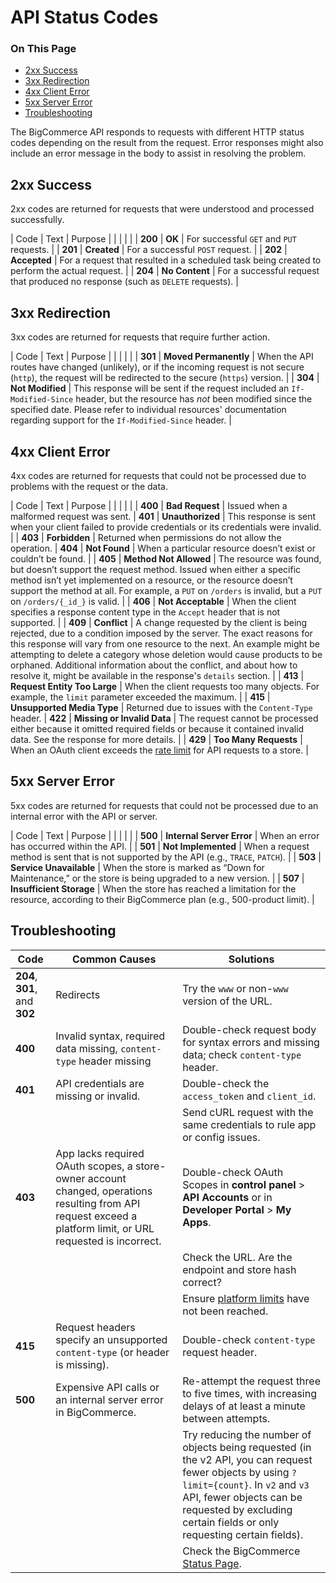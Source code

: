 # API Status Codes
<div class="otp" id="no-index">
	<h3> On This Page </h3>
	<ul>
        <li><a href="#api-status-codes_2-success">2xx Success</a></li>
        <li><a href="#api-status-codes_3-redirection">3xx Redirection</a></li>
        <li><a href="#api-status-codes_4-client-error">4xx Client Error</a></li>
        <li><a href="#api-status-codes_5-server-error">5xx Server Error</a></li>
        <li><a href="#api-status-codes_troubleshooting">Troubleshooting</a></li>
	</ul>
</div>

The BigCommerce API responds to requests with different HTTP status codes depending on the result from the request. Error responses might also include an error message in the body to assist in resolving the problem.



<a href='#api-status-codes_2-success' aria-hidden='true' class='block-anchor'  id='api-status-codes_2-success'><i aria-hidden='true' class='linkify icon'></i></a>

## 2xx Success 

2xx codes are returned for requests that were understood and processed successfully.

| Code | Text | Purpose |
|  |  |  |
| **200** | **OK** | For successful `GET` and `PUT` requests. |
| **201** | **Created** | For a successful `POST` request. |
| **202** | **Accepted** | For a request that resulted in a scheduled task being created to perform the actual request. |
| **204** | **No Content** | For a successful request that produced no response (such as `DELETE` requests). |



<a href='#api-status-codes_3-redirection' aria-hidden='true' class='block-anchor'  id='api-status-codes_3-redirection'><i aria-hidden='true' class='linkify icon'></i></a>

## 3xx Redirection 

3xx codes are returned for requests that require further action.

| Code | Text | Purpose |
|  |  |  |
| **301** | **Moved Permanently** | When the API routes have changed (unlikely), or if the incoming request is not secure (`http`), the request will be redirected to the secure (`https`) version. |
| **304** | **Not Modified** | This response will be sent if the request included an `If-Modified-Since` header, but the resource has *not* been modified since the specified date. Please refer to individual resources' documentation regarding support for the `If-Modified-Since` header. |



<a href='#api-status-codes_4-client-error' aria-hidden='true' class='block-anchor'  id='api-status-codes_4-client-error'><i aria-hidden='true' class='linkify icon'></i></a>

## 4xx Client Error 

4xx codes are returned for requests that could not be processed due to problems with the request or the data.

| Code | Text | Purpose |
|  |  |  |
| **400** | **Bad Request** | Issued when a malformed request was sent.
| **401** | **Unauthorized** | This response is sent when your client failed to provide credentials or its credentials were invalid. |
| **403** | **Forbidden** | Returned when permissions do not allow the operation. 
| **404** | **Not Found** | When a particular resource doesn’t exist or couldn’t be found. |
| **405** | **Method Not Allowed** | The resource was found, but doesn’t support the request method. Issued when either a specific method isn’t yet implemented on a resource, or the resource doesn’t support the method at all. For example, a `PUT` on `/orders` is invalid, but a `PUT` on `/orders/{_id_}` is valid. |
| **406** | **Not Acceptable** | When the client specifies a response content type in the `Accept` header that is not supported. |
| **409** | **Conflict** | A change requested by the client is being rejected, due to a condition imposed by the server. The exact reasons for this response will vary from one resource to the next. An example might be attempting to delete a category whose deletion would cause products to be orphaned. Additional information about the conflict, and about how to resolve it, might be available in the response's `details` section. |
| **413** | **Request Entity Too Large** | When the client requests too many objects. For example, the `limit` parameter exceeded the maximum. |
| **415** | **Unsupported Media Type** | Returned due to issues with the `Content-Type` header.
| **422** | **Missing or Invalid Data** | The request cannot be processed either because it omitted required fields or because it contained invalid data. See the response for more details. |
| **429** | **Too Many Requests** | When an OAuth client exceeds the [rate limit](/api-docs/getting-started/basics/best-practices#best-practices_rate-limits) for API requests to a store. |



<a href='#api-status-codes_5-server-error' aria-hidden='true' class='block-anchor'  id='api-status-codes_5-server-error'><i aria-hidden='true' class='linkify icon'></i></a>

## 5xx Server Error 

5xx codes are returned for requests that could not be processed due to an internal error with the API or server.

| Code | Text | Purpose |
|  |  |  |
| **500** | **Internal Server Error** | When an error has occurred within the API. |
| **501** | **Not Implemented** | When a request method is sent that is not supported by the API (e.g., `TRACE`, `PATCH`). |
| **503** | **Service Unavailable** | When the store is marked as “Down for Maintenance,” or the store is being upgraded to a new version. |
| **507** | **Insufficient Storage** | When the store has reached a limitation for the resource, according to their BigCommerce plan (e.g., 500-product limit). |



<a href='#api-status-codes_troubleshooting' aria-hidden='true' class='block-anchor'  id='api-status-codes_troubleshooting'><i aria-hidden='true' class='linkify icon'></i></a>

## Troubleshooting

|Code|Common Causes|Solutions
|-|-|-|
|**204**, **301**, and **302**|Redirects| Try the `www` or non-`www` version of the URL.
|**400**|Invalid syntax, required data missing, `content-type` header missing|Double-check request body for syntax errors and missing data; check `content-type` header.
|**401** |API credentials are missing or invalid.|Double-check the `access_token` and `client_id`.
|||Send cURL request with the same credentials to rule app or config issues.
|**403**| App lacks required OAuth scopes, a store-owner account changed, operations resulting from API request exceed a platform limit, or URL requested is incorrect.|Double-check OAuth Scopes in **control panel** > **API Accounts** or in **Developer Portal** > **My Apps**.
|||Check the URL. Are the endpoint and store hash correct?
|||Ensure [platform limits](https://support.bigcommerce.com/s/article/Platform-Limits#product-catalog-limits) have not been reached.
|**415**| Request headers specify an unsupported `content-type` (or header is missing).|Double-check `content-type` request header.
|**500**|Expensive API calls or an internal server error in BigCommerce.|Re-attempt the request three to five times, with increasing delays of at least a minute between attempts.
|||Try reducing the number of objects being requested (in the v2 API, you can request fewer objects by using `?limit={count}`. In  `v2` and `v3` API, fewer objects can be requested by excluding certain fields or only requesting certain fields).
||| Check the BigCommerce [Status Page](https://status.bigcommerce.com/).

